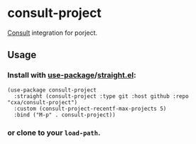 # consult-project

[Consult](https://github.com/minad/consult) integration for porject.

## Usage

### Install with [use-package](https://github.com/jwiegley/use-package)/[straight.el](https://github.com/raxod502/straight.el):

```elisp
(use-package consult-project
  :straight (consult-project :type git :host github :repo "cxa/consult-project")
  :custom (consult-project-recentf-max-projects 5)
  :bind ("M-p" . consult-project))
```

### or clone to your `load-path`.
